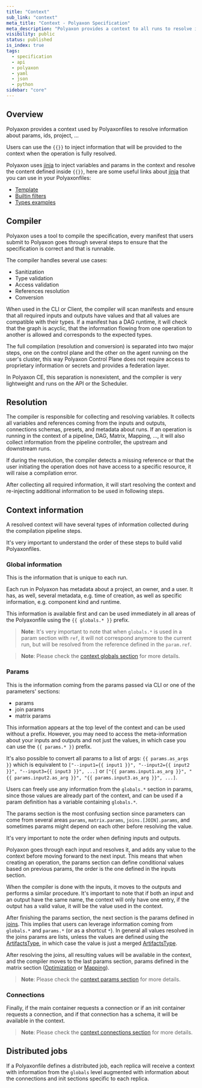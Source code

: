 ```yaml
---
title: "Context"
sub_link: "context"
meta_title: "Context - Polyaxon Specification"
meta_description: "Polyaxon provides a context to all runs to resolve information about params, id, project, ...."
visibility: public
status: published
is_index: true
tags:
  - specification
  - api
  - polyaxon
  - yaml
  - json
  - python
sidebar: "core"
---
```


## Overview

Polyaxon provides a context used by Polyaxonfiles to resolve information about params, ids, project, ...

Users can use the `{{}}` to inject information that will be provided to the context when the operation is fully resolved.

Polyaxon uses [jinja](https://jinja.palletsprojects.com) to inject variables and params in the context and resolve the content defined inside `{{}}`, here are some useful links about [jinja](https://jinja.palletsprojects.com) that you can use in your Polyaxonfiles:
 * [Template](https://jinja.palletsprojects.com/en/3.0.x/templates)
 * [Builtin filters](https://jinja.palletsprojects.com/en/3.0.x/templates/#builtin-filters)
 * [Types examples](https://jinja.palletsprojects.com/en/3.0.x/nativetypes/#examples) 

## Compiler

Polyaxon uses a tool to compile the specification, every manifest that users submit to Polyaxon goes through several steps 
to ensure that the specification is correct and that is runnable. 

The compiler handles several use cases:
 * Sanitization
 * Type validation
 * Access validation
 * References resolution
 * Conversion

When used in the CLI or Client, the compiler will scan manifests and ensure that all required inputs and outputs have values and that all values are compatible with their types.
If a manifest has a DAG runtime, it will check that the graph is acyclic, that the information flowing from one operation to another is allowed and corresponds to the expected types.

The full compilation (resolution and conversion) is separated into two major steps, one on the control plane and the other on the agent running on the user's cluster, 
this way Polyaxon Control Plane does not require access to proprietary information or secrets and provides a federation layer.

In Polyaxon CE, this separation is nonexistent, and the compiler is very lightweight and runs on the API or the Scheduler.    

## Resolution 

The compiler is responsible for collecting and resolving variables.
It collects all variables and references coming from the inputs and outputs, connections schemas, presets, and metadata about runs.
If an operation is running in the context of a pipeline, DAG, Matrix, Mapping, ..., it will also collect information from the pipeline controller, the upstream and downstream runs.

If during the resolution, the compiler detects a missing reference or that the user initiating the operation does not have access to a specific resource, it will raise a compilation error.

After collecting all required information, it will start resolving the context and re-injecting additional information to be used in following steps.

## Context information

A resolved context will have several types of information collected during the compilation pipeline steps.

It's very important to understand the order of these steps to build valid Polyaxonfiles.

### Global information

This is the information that is unique to each run.

Each run in Polyaxon has metadata about a project, an owner, and a user.
It has, as well, several metadata, e.g. time of creation, 
as well as specific information, e.g. component kind and runtime.

This information is available first and can be used immediately in all areas of the Polyaxonfile using the `{{ globals.* }}` prefix.

> **Note**: It's very important to note that when `globals.*` is used in a param section with `ref`, it will not correspond anymore to the current run, but will be resolved from the reference defined in the `param.ref`.

> **Note**: Please check the [context globals section](/docs/core/context/globals/) for more details.


### Params

This is the information coming from the params passed via CLI or one of the parameters' sections:
 * params
 * join params
 * matrix params

This information appears at the top level of the context and can be used without a prefix. 
However, you may need to access the meta-information about your inputs and outputs and not just the values, in which case you can use the `{{ params.* }}` prefix.

It's also possible to convert all params to a list of args: `{{ params.as_args }}` which is equivalent to `["--input1={{ input1 }}", "--input2={{ input2 }}", "--input3={{ input3 }}", ...]` or `["{{ params.input1.as_arg }}", "{{ params.input2.as_arg }}", "{{ params.input3.as_arg }}", ...]`.

Users can freely use any information from the `globals.*` section in params, 
since those values are already part of the context, and can be used if a param definition has a variable containing `globals.*`.

The params section is the most confusing section since parameters can come from several areas `params`, `matrix.params`, `joins.[JOIN].params`, 
and sometimes params might depend on each other before resolving the value.

It's very important to note the order when defining inputs and outputs.

Polyaxon goes through each input and resolves it, and adds any value to the context before moving forward to the next input.
This means that when creating an operation, the params section can define conditional values based on previous params, the order is the one defined in the inputs section.

When the compiler is done with the inputs, it moves to the outputs and performs a similar procedure. It's important to note that if both an input and an output have the same name, 
the context will only have one entry, if the output has a valid value, it will be the value used in the context.

After finishing the params section, the next section is the params defined in [joins](/docs/automation/joins/).
This implies that users can leverage information coming from `globals.*` and `params.*` (or as a shortcut `*`).
In general all values resolved in the joins params are lists, unless the values are defined using the [ArtifactsType](/docs/core/specification/types/#v1artifactstype), 
in which case the value is just a merged [ArtifactsType](/docs/core/specification/types/#v1artifactstype).

After resolving the joins, all resulting values will be available in the context, and the compiler moves to the last params section, params defined in the matrix section 
([Optimization](/docs/automation/optimization-engine/) or [Mapping](/docs/automation/mapping/)).

> **Note**: Please check the [context params section](/docs/core/context/params/) for more details.

### Connections

Finally, if the main container requests a connection or if an init container requests a connection, and if that connection has a schema, it will be available in the context.

> **Note**: Please check the [context connections section](/docs/core/context/connections/) for more details.

## Distributed jobs

If a Polyaxonfile defines a distributed job, each replica will receive a context with information from the `globals` level augmented with
information about the connections and init sections specific to each replica.
